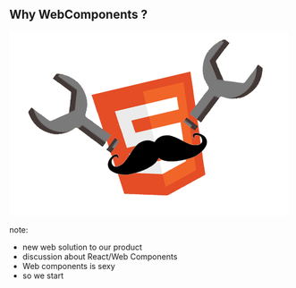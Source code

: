 ##  Why WebComponents ?

![alt text](images/web_components_html.png)

note:
  * new web solution to our product
  * discussion about React/Web Components
  * Web components is sexy
  * so we start
